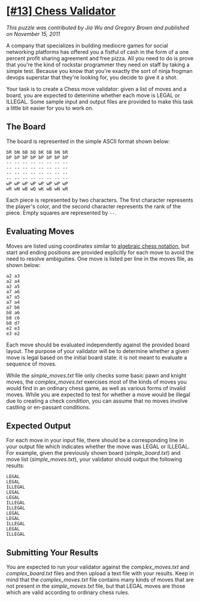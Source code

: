 # [[#13] Chess Validator](http://www.puzzlenode.com/puzzles/13-chess-validator)

_This puzzle was contributed by  Jia Wu and Gregory Brown and published on November 15, 2011_

A company that specializes in building mediocre games for social networking platforms has offered you a fistful of cash in the form of a one percent profit sharing agreement and free pizza. All you need to do is prove that you're the kind of rockstar programmer they need on staff by taking a simple test. Because you know that you're exactly the sort of ninja frogman devops superstar that they're looking for, you decide to give it a shot.

Your task is to create a Chess move validator: given a list of moves and a board, you are expected to determine whether each move is LEGAL or ILLEGAL. Some sample input and output files are provided to make this task a little bit easier for you to work on.

## The Board

The board is represented in the simple ASCII format shown below:

```
bR bN bB bQ bK bB bN bR
bP bP bP bP bP bP bP bP
-- -- -- -- -- -- -- --
-- -- -- -- -- -- -- --
-- -- -- -- -- -- -- --
-- -- -- -- -- -- -- --
wP wP wP wP wP wP wP wP
wR wN wB wQ wK wB wN wR
```

Each piece is represented by two characters. The first character represents the player's color, and the second character represents the rank of the piece. Empty squares are represented by `--`.

## Evaluating Moves

Moves are listed using coordinates similar to [algebraic chess notation](http://en.wikipedia.org/wiki/Algebraic_notation_%28chess%29), but start and ending positions are provided explicitly for each move to avoid the need to resolve ambiguities. One move is listed per line in the moves file, as shown below:

```
a2 a3
a2 a4
a2 a5
a7 a6
a7 a5
a7 a4
a7 b6
b8 a6
b8 c6
b8 d7
e2 e3
e3 e2
```

Each move should be evaluated independently against the provided board layout. The purpose of your validator will be to determine whether a given move is legal based on the initial board state: it is not meant to evaluate a sequence of moves.

While the _simple_moves.txt_ file only checks some basic pawn and knight moves, the _complex_moves.txt_ exercises most of the kinds of moves you would find in an ordinary chess game, as well as various forms of invalid moves. While you are expected to test for whether a move would be illegal due to creating a check condition, you can assume that no moves involve castling or en-passant conditions.

## Expected Output

For each move in your input file, there should be a corresponding line in your output file which indicates whether the move was LEGAL or ILLEGAL. For example, given the previously shown board (_simple_board.txt_) and move list (_simple_moves.txt_), your validator should output the following results:

```
LEGAL
LEGAL
ILLEGAL
LEGAL
LEGAL
ILLEGAL
ILLEGAL
LEGAL
LEGAL
ILLEGAL
LEGAL
ILLEGAL
```

## Submitting Your Results

You are expected to run your validator against the _complex_moves.txt_ and _complex_board.txt_ files and then upload a text file with your results. Keep in mind that the _complex_moves.txt_ file contains many kinds of moves that are not present in the _simple_moves.txt_ file, but that LEGAL moves are those which are valid according to ordinary chess rules.